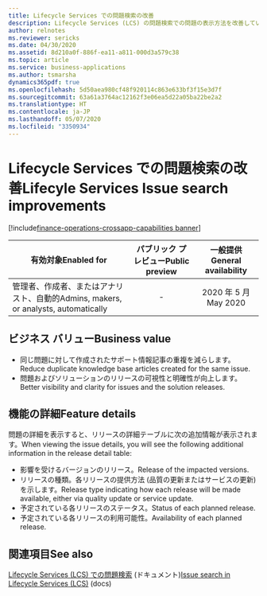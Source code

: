 ```yaml
---
title: Lifecycle Services での問題検索の改善
description: Lifecycle Services (LCS) の問題検索での問題の表示方法を改善しています。 LCS の問題検索に公開された新しい問題については、影響を受けるすべてのバージョンとそのリリース情報を含んだリリースの詳細セクションが問題の詳細ページに追加されます。
author: relnotes
ms.reviewer: sericks
ms.date: 04/30/2020
ms.assetid: 8d210a0f-886f-ea11-a811-000d3a579c38
ms.topic: article
ms.service: business-applications
ms.author: tsmarsha
dynamics365pdf: true
ms.openlocfilehash: 5d50aea980cf48f920114c863e633bf3f15e3d7f
ms.sourcegitcommit: 63a61a3764ac12162f3e06ea5d22a05ba22be2a2
ms.translationtype: HT
ms.contentlocale: ja-JP
ms.lasthandoff: 05/07/2020
ms.locfileid: "3350934"
---
```

# <a name="lifecyle-services-issue-search-improvements"></a><span data-ttu-id="d568c-104">Lifecycle Services での問題検索の改善</span><span class="sxs-lookup"><span data-stu-id="d568c-104">Lifecyle Services Issue search improvements</span></span>
[!include[finance-operations-crossapp-capabilities banner](../includes/finance-operations-crossapp-capabilities.md)]

| <span data-ttu-id="d568c-105">有効対象</span><span class="sxs-lookup"><span data-stu-id="d568c-105">Enabled for</span></span>    |  <span data-ttu-id="d568c-106">パブリック プレビュー</span><span class="sxs-lookup"><span data-stu-id="d568c-106">Public preview</span></span> | <span data-ttu-id="d568c-107">一般提供</span><span class="sxs-lookup"><span data-stu-id="d568c-107">General availability</span></span> | 
| ---------- | :----------: |:----------: |
|<span data-ttu-id="d568c-108">管理者、作成者、またはアナリスト、自動的</span><span class="sxs-lookup"><span data-stu-id="d568c-108">Admins, makers, or analysts, automatically</span></span>|-| <span data-ttu-id="d568c-109">2020 年 5 月</span><span class="sxs-lookup"><span data-stu-id="d568c-109">May 2020</span></span>|


## <a name="business-value"></a><span data-ttu-id="d568c-110">ビジネス バリュー</span><span class="sxs-lookup"><span data-stu-id="d568c-110">Business value</span></span>
<!-- bv start -->
- <span data-ttu-id="d568c-111">同じ問題に対して作成されたサポート情報記事の重複を減らします。</span><span class="sxs-lookup"><span data-stu-id="d568c-111">Reduce duplicate knowledge base articles created for the same issue.</span></span>
- <span data-ttu-id="d568c-112">問題およびソリューションのリリースの可視性と明確性が向上します。</span><span class="sxs-lookup"><span data-stu-id="d568c-112">Better visibility and clarity for issues and the solution releases.</span></span> 

<!-- bv end -->



## <a name="feature-details"></a><span data-ttu-id="d568c-113">機能の詳細</span><span class="sxs-lookup"><span data-stu-id="d568c-113">Feature details</span></span>
<!--feature detail start -->
<span data-ttu-id="d568c-114">問題の詳細を表示すると、リリースの詳細テーブルに次の追加情報が表示されます。</span><span class="sxs-lookup"><span data-stu-id="d568c-114">When viewing the issue details, you will see the following additional information in the release detail table:</span></span>

- <span data-ttu-id="d568c-115">影響を受けるバージョンのリリース。</span><span class="sxs-lookup"><span data-stu-id="d568c-115">Release of the impacted versions.</span></span>
- <span data-ttu-id="d568c-116">リリースの種類。各リリースの提供方法 (品質の更新またはサービスの更新) を示します。</span><span class="sxs-lookup"><span data-stu-id="d568c-116">Release type indicating how each release will be made available, either via quality update or service update.</span></span> 
- <span data-ttu-id="d568c-117">予定されている各リリースのステータス。</span><span class="sxs-lookup"><span data-stu-id="d568c-117">Status of each planned release.</span></span>
- <span data-ttu-id="d568c-118">予定されている各リリースの利用可能性。</span><span class="sxs-lookup"><span data-stu-id="d568c-118">Availability of each planned release.</span></span> 
<!--feature detail end -->










## <a name="see-also"></a><span data-ttu-id="d568c-119">関連項目</span><span class="sxs-lookup"><span data-stu-id="d568c-119">See also</span></span>

<!--docs start-->
<span data-ttu-id="d568c-120">[Lifecycle Services (LCS) での問題検索](https://docs.microsoft.com/dynamics365/fin-ops-core/dev-itpro/lifecycle-services/issue-search-lcs) (ドキュメント)</span><span class="sxs-lookup"><span data-stu-id="d568c-120">[Issue search in Lifecycle Services (LCS)](https://docs.microsoft.com/dynamics365/fin-ops-core/dev-itpro/lifecycle-services/issue-search-lcs) (docs)</span></span>
<!--docs end-->
